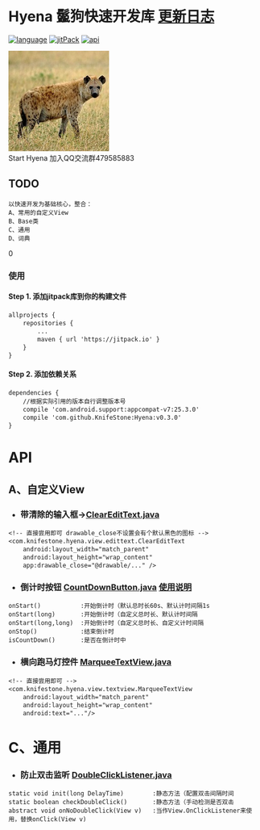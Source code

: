 # Hyena 鬣狗快速开发库 [更新日志][UpdateLog.md]

[![language][languageSvg]]() [![jitPack][jitPackSvg]][jitPack] [![api][apiSvg]][api]

![Hyena][Hyena.jpg]
<br/> Start Hyena 加入QQ交流群479585883
## TODO

```
以快速开发为基础核心，整合：
A、常用的自定义View
B、Base类
C、通用
D、词典
```
0
### 使用

#### Step 1. 添加jitpack库到你的构建文件

```
allprojects {
    repositories {
        ...
        maven { url 'https://jitpack.io' }
    }
}
```

#### Step 2. 添加依赖关系

```
dependencies {
    //根据实际引用的版本自行调整版本号
    compile 'com.android.support:appcompat-v7:25.3.0'
    compile 'com.github.KnifeStone:Hyena:v0.3.0'
}
```

# API

## A、自定义View

* ### 带清除的输入框→[ClearEditText.java][ClearEditText.java]

```
<!-- 直接尝用即可 drawable_close不设置会有个默认黑色的图标 -->
<com.knifestone.hyena.view.edittext.ClearEditText
    android:layout_width="match_parent"
    android:layout_height="wrap_content"
    app:drawable_close="@drawable/..." />
```

* ### 倒计时按钮 [CountDownButton.java][CountDownButton.java] [使用说明][使用说明]

```
onStart()           :开始倒计时（默认总时长60s、默认计时间隔1s
onStart(long)       :开始倒计时（自定义总时长、默认计时间隔
onStart(long,long)  :开始倒计时（自定义总时长、自定义计时间隔
onStop()            :结束倒计时
isCountDown()       :是否在倒计时中
```

* ### 横向跑马灯控件 [MarqueeTextView.java][MarqueeTextView.java]

```
<!-- 直接尝用即可 -->
<com.knifestone.hyena.view.textview.MarqueeTextView
    android:layout_width="match_parent"
    android:layout_height="wrap_content"
    android:text="..."/>
```

# C、通用

* ### 防止双击监听 [DoubleClickListener.java][DoubleClickListener.java]

```
static void init(long DelayTime)        :静态方法（配置双击间隔时间
static boolean checkDoubleClick()       :静态方法（手动检测是否双击
abstract void onNoDoubleClick(View v)   :当作View.OnClickListener来使用，替换onClick(View v)
```

[languageSvg]:https://img.shields.io/badge/language-java-blue.svg
[jitPackSvg]:https://jitpack.io/v/KnifeStone/Hyena.svg
[jitPack]:https://jitpack.io/#KnifeStone/Hyena
[apiSvg]: https://img.shields.io/badge/API-15+-blue.svg
[api]: https://android-arsenal.com/api?level=15

[Hyena.jpg]:https://github.com/KnifeStone/Hyena/blob/master/images/Hyena.jpg
[UpdateLog.md]: https://github.com/KnifeStone/Hyena/blob/master/UpdateLog.md
[ClearEditText.java]: https://github.com/KnifeStone/Hyena/blob/master/hyenalibrary/src/main/java/com/knifestone/hyena/view/edittext/ClearEditText.java
[CountDownButton.java]: https://github.com/KnifeStone/Hyena/blob/master/hyenalibrary/src/main/java/com/knifestone/hyena/view/button/CountDownButton.java
[MarqueeTextView.java]: https://github.com/KnifeStone/Hyena/blob/master/hyenalibrary/src/main/java/com/knifestone/hyena/view/textview/MarqueeTextView.java
[DoubleClickListener.java]: https://github.com/KnifeStone/Hyena/blob/master/hyenalibrary/src/main/java/com/knifestone/hyena/currency/DoubleClickListener.java


[使用说明]:http://www.jianshu.com/p/27e627c8521f
